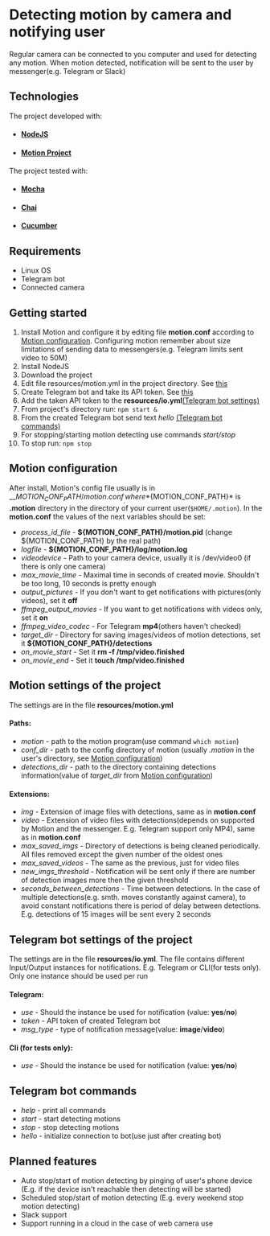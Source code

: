 Detecting motion by camera and notifying user
===================
Regular camera can be connected to you computer and used for detecting any motion. When motion detected, notification will be sent to the user by messenger(e.g. Telegram or Slack)

## Technologies
The project developed with:
* #### [NodeJS](https://nodejs.org/en/)
* #### [Motion Project](https://motion-project.github.io/)
The project tested with:
* #### [Mocha](https://mochajs.org/)
* #### [Chai](https://www.chaijs.com/)
* #### [Cucumber](https://cucumber.io/)

## Requirements 
- Linux OS
- Telegram bot
- Connected camera

## Getting started
1. Install Motion and configure it by editing file __motion.conf__ according to [Motion configuration](#Motion-configuration). Configuring motion remember about size limitations of sending data to messengers(e.g. Telegram limits sent video to 50M)
2.  Install NodeJS
3. Download the project
4. Edit file resources/motion.yml in the project directory. See [this](#Motion-settings-of-the-project) 
5. Create Telegram bot and take its API token. See [this](https://core.telegram.org/bots#6-botfather)
6. Add the taken API token to the __resources/io.yml__[(Telegram bot settings)](#Telegram-bot-settings-of-the-project)
7. From project's directory run: `npm start &`
8. From the created Telegram bot send text *hello* [(Telegram bot commands)](#Telegram-bot-commands)
9. For stopping/starting motion detecting use commands *start/stop* 
10. To stop run: `npm stop`

## Motion configuration
After install, Motion's config file usually is in __${MOTION_CONF_PATH}/motion.conf__, where *${MOTION_CONF_PATH}* is __.motion__ directory in the directory of your current user(`$HOME/.motion`). In the __motion.conf__ the values of the next variables should be set:
- *process_id_file* - __${MOTION_CONF_PATH}/motion.pid__ (change ${MOTION_CONF_PATH} by the real path)
- *logfile* - __${MOTION_CONF_PATH}/log/motion.log__
- *videodevice* - Path to your camera device, usually it is /dev/video0 (if there is only one camera)
- *max_movie_time* - Maximal time in seconds of created movie. Shouldn't be too long, 10 seconds is pretty enough
- *output_pictures* - If you don't want to get notifications with pictures(only videos), set it __off__
- *ffmpeg_output_movies* - If you want to get notifications with videos only, set it __on__
- *ffmpeg_video_codec* - For Telegram __mp4__(others haven't checked)
- *target_dir* - Directory for saving images/videos of motion detections, set it __${MOTION_CONF_PATH}/detections__
- *on_movie_start* - Set it __rm -f /tmp/video.finished__
- *on_movie_end* - Set it __touch /tmp/video.finished__ 

## Motion settings of the project
The settings are in the file __resources/motion.yml__
#### Paths:
- *motion* - path to the motion program(use command `which motion`)
-  *conf_dir* - path to the config directory of motion (usually *.motion* in the user's directory, see [Motion configuration](#Motion-configuration))
-  *detections_dir* - path to the directory containing detections information(value of *target_dir* from [Motion configuration](#Motion-configuration))
#### Extensions:
- *img* - Extension of image files with detections, same as in __motion.conf__
-  *video* - Extension of video files with detections(depends on supported by Motion and the messenger. E.g. Telegram support only MP4), same as in __motion.conf__
-  *max_saved_imgs* - Directory of detections is being cleaned periodically. All files removed except the given number of the oldest ones
-  *max_saved_videos* - The same as the previous, just for video files
-  *new_imgs_threshold* - Notification will be sent only if there are number of detection images more then the given threshold
-  *seconds_between_detections* - Time between detections. In the case of multiple detections(e.g. smth. moves constantly against camera), to avoid constant notifications there is period of delay between detections. E.g. detections of 15 images will be sent every 2 seconds 

## Telegram bot settings of the project
The settings are in the file __resources/io.yml__. The file contains different Input/Output instances for notifications. E.g. Telegram or CLI(for tests only). Only one instance should be used per run
#### Telegram:
- *use* - Should the instance be used for notification (value: __yes__/__no__)
- *token* - API token of created Telegram bot
- *msg_type* - type of notification message(value: __image__/__video__)
#### Cli (for tests only): 
- *use* - Should the instance be used for notification (value: __yes__/__no__)

## Telegram bot commands
* *help* - print all commands
*  *start* - start detecting motions
*  *stop* - stop detecting motions 
*  *hello* - initialize connection to bot(use just after creating bot)

## Planned features
* Auto stop/start of motion detecting by pinging of user's phone device (E.g. if the device isn't reachable then detecting will be started)
* Scheduled stop/start of motion detecting (E.g. every weekend stop motion detecting)
* Slack support
* Support running in a cloud in the case of web camera use